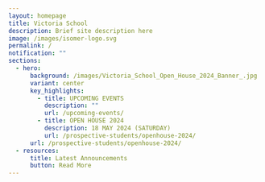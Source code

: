 ```yaml
---
layout: homepage
title: Victoria School
description: Brief site description here
image: /images/isomer-logo.svg
permalink: /
notification: ""
sections:
  - hero:
      background: /images/Victoria_School_Open_House_2024_Banner_.jpg
      variant: center
      key_highlights:
        - title: UPCOMING EVENTS
          description: ""
          url: /upcoming-events/
        - title: OPEN HOUSE 2024
          description: 18 MAY 2024 (SATURDAY)
          url: /prospective-students/openhouse-2024/
      url: /prospective-students/openhouse-2024/
  - resources:
      title: Latest Announcements
      button: Read More
---
```


